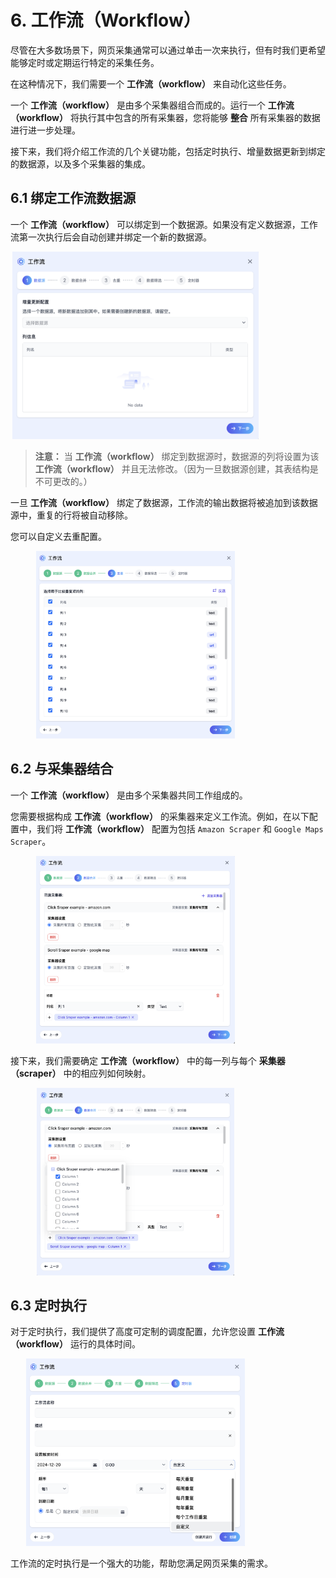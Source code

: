 # 6. 工作流（Workflow）

尽管在大多数场景下，网页采集通常可以通过单击一次来执行，但有时我们更希望能够定时或定期运行特定的采集任务。

在这种情况下，我们需要一个 **工作流（workflow）** 来自动化这些任务。

一个 **工作流（workflow）** 是由多个采集器组合而成的。运行一个 **工作流（workflow）** 将执行其中包含的所有采集器，您将能够 **整合** 所有采集器的数据进行进一步处理。

接下来，我们将介绍工作流的几个关键功能，包括定时执行、增量数据更新到绑定的数据源，以及多个采集器的集成。

## 6.1 绑定工作流数据源

一个 **工作流（workflow）** 可以绑定到一个数据源。如果没有定义数据源，工作流第一次执行后会自动创建并绑定一个新的数据源。

<img src="./assets/zh-CN/workflow/data_source_form.png" style="width: 400px; height: 300px; object-fit: contain;" />

> **注意：** 当 **工作流（workflow）** 绑定到数据源时，数据源的列将设置为该 **工作流（workflow）** 并且无法修改。（因为一旦数据源创建，其表结构是不可更改的。）

一旦 **工作流（workflow）** 绑定了数据源，工作流的输出数据将被追加到该数据源中，重复的行将被自动移除。

您可以自定义去重配置。

<img src="./assets/zh-CN/workflow/remove_duplicates_form.png" style="width: 400px; height: 300px; object-fit: contain;" />

## 6.2 与采集器结合

一个 **工作流（workflow）** 是由多个采集器共同工作组成的。

您需要根据构成 **工作流（workflow）** 的采集器来定义工作流。例如，在以下配置中，我们将 **工作流（workflow）** 配置为包括 `Amazon Scraper` 和 `Google Maps Scraper`。

<img src="./assets/zh-CN/workflow/data_merge_form_scraper.png" style="width: 400px; height: 300px; object-fit: contain;" />

接下来，我们需要确定 **工作流（workflow）** 中的每一列与每个 **采集器（scraper）** 中的相应列如何映射。

<img src="./assets/zh-CN/workflow/data_merge_form_column.png" style="width: 400px; height: 300px; object-fit: contain;" />

## 6.3 定时执行

对于定时执行，我们提供了高度可定制的调度配置，允许您设置 **工作流（workflow）** 运行的具体时间。

<img src="./assets/zh-CN/workflow/timer_form.png" style="width: 400px; height: 300px; object-fit: contain;" />

工作流的定时执行是一个强大的功能，帮助您满足网页采集的需求。
